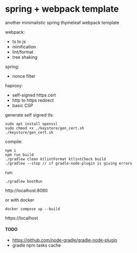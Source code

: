 # spring + webpack template

another minimalistic spring thymeleaf webpack template

webpack:

* ts to js
* minification
* lint/format
* tree shaking

spring:

* nonce filter

haproxy:

* self-signed https cert
* http to https redirect
* basic CSP

generate self signed tls:

```shell
sudo apt install openssl
sudo chmod +x ./keystore/gen_cert.sh
./keystore/gen_cert.sh
```

compile:

```shell
npm i
npm run build
./gradlew clean ktlintFormat ktlintCheck build
./gradlew --stop // if gradle-node-plugin is giving errors
```

run:

```shell
./gradlew bootRun
```

http://localhost:8080

or with docker

```shell
docker compose up --build
```

https://localhost

#### TODO

* https://github.com/node-gradle/gradle-node-plugin
* gradle npm tasks cache

